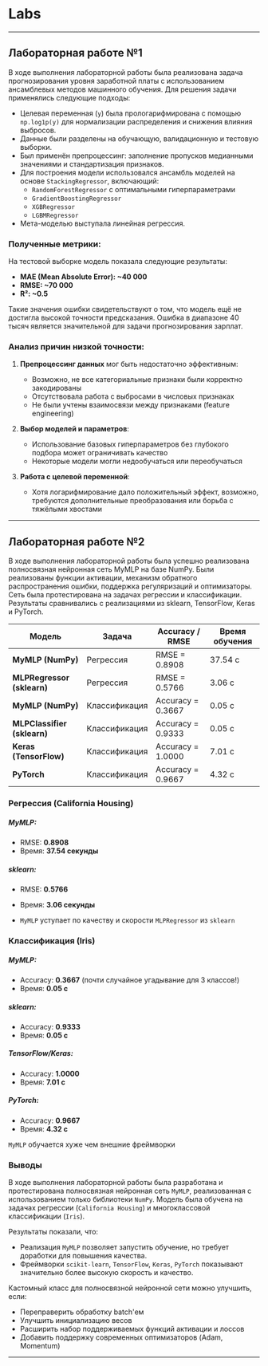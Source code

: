 # Labs

---

## Лабораторная работе №1

В ходе выполнения лабораторной работы была реализована задача прогнозирования уровня заработной платы с использованием ансамблевых методов машинного обучения. Для решения задачи применялись следующие подходы:

- Целевая переменная (`y`) была прологарифмирована с помощью `np.log1p(y)` для нормализации распределения и снижения влияния выбросов.
- Данные были разделены на обучающую, валидационную и тестовую выборки.
- Был применён препроцессинг: заполнение пропусков медианными значениями и стандартизация признаков.
- Для построения модели использовался ансамбль моделей на основе `StackingRegressor`, включающий:
  - `RandomForestRegressor` с оптимальными гиперпараметрами
  - `GradientBoostingRegressor`
  - `XGBRegressor`
  - `LGBMRegressor`
- Мета-моделью выступала линейная регрессия.

### Полученные метрики:

На тестовой выборке модель показала следующие результаты:

- **MAE (Mean Absolute Error): ~40 000**
- **RMSE: ~70 000**
- **R²: ~0.5**

Такие значения ошибки свидетельствуют о том, что модель ещё не достигла высокой точности предсказания. Ошибка в диапазоне 40 тысяч  является значительной для задачи прогнозирования зарплат.

### Анализ причин низкой точности:

1. **Препроцессинг данных** мог быть недостаточно эффективным:
   - Возможно, не все категориальные признаки были корректно закодированы
   - Отсутствовала работа с выбросами в числовых признаках
   - Не были учтены взаимосвязи между признаками (feature engineering)

2. **Выбор моделей и параметров**:
   - Использование базовых гиперпараметров без глубокого подбора может ограничивать качество
   - Некоторые модели могли недообучаться или переобучаться

3. **Работа с целевой переменной**:
   - Хотя логарифмирование дало положительный эффект, возможно, требуются дополнительные преобразования или борьба с тяжёлыми хвостами
---
## Лабораторная работе №2


В ходе выполнения лабораторной работы была успешно реализована полносвязная нейронная сеть MyMLP на базе NumPy. Были реализованы функции активации, механизм обратного распространения ошибки, поддержка регуляризаций и оптимизаторы. Сеть была протестирована на задачах регрессии и классификации. Результаты сравнивались с реализациями из sklearn, TensorFlow, Keras и PyTorch.


| Модель | Задача | Accuracy / RMSE | Время обучения |
|-------|--------|------------------|----------------|
| **MyMLP (NumPy)** | Регрессия | RMSE = 0.8908 | 37.54 с |
| **MLPRegressor (sklearn)** | Регрессия | RMSE = 0.5766 | 3.06 с |
| **MyMLP (NumPy)** | Классификация | Accuracy = 0.3667 | 0.05 с |
| **MLPClassifier (sklearn)** | Классификация | Accuracy = 0.9333 | 0.05 с |
| **Keras (TensorFlow)** | Классификация | Accuracy = 1.0000 | 7.01 с |
| **PyTorch** | Классификация | Accuracy = 0.9667 | 4.32 с |


### Регрессия (California Housing)

##### MyMLP:
- RMSE: **0.8908**
- Время: **37.54 секунды**

##### sklearn:
- RMSE: **0.5766**
- Время: **3.06 секунды**

- `MyMLP` уступает по качеству и скорости `MLPRegressor` из `sklearn`


### Классификация (Iris)

##### MyMLP:
- Accuracy: **0.3667** (почти случайное угадывание для 3 классов!)
- Время: **0.05 с**

##### sklearn:
- Accuracy: **0.9333**
- Время: **0.05 с**

##### TensorFlow/Keras:
- Accuracy: **1.0000**
- Время: **7.01 с**

##### PyTorch:
- Accuracy: **0.9667**
- Время: **4.32 с**


`MyMLP` обучается хуже чем внешние фреймворки 

### Выводы 

В ходе выполнения лабораторной работы была разработана и протестирована полносвязная нейронная сеть `MyMLP`, реализованная с использованием только библиотеки `NumPy`. Модель была обучена на задачах регрессии (`California Housing`) и многоклассовой классификации (`Iris`).  


Результаты показали, что:

- Реализация `MyMLP` позволяет запустить обучение, но требует доработки для повышения качества.
- Фреймворки `scikit-learn`, `TensorFlow`, `Keras`, `PyTorch` показывают значительно более высокую скорость и качество.

Кастомный класс для полносвязной нейронной сети можно улучшить, если:

- Переправерить обработку batch'ем
- Улучшить инициализацию весов
- Расширить набор поддерживаемых функций активации и лоссов
- Добавить поддержку современных оптимизаторов (Adam, Momentum)

---
